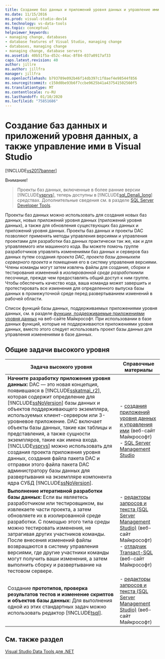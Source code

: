 ```yaml
---
title: Создание баз данных и приложений уровня данных и управление ими
ms.date: 11/15/2016
ms.prod: visual-studio-dev14
ms.technology: vs-data-tools
ms.topic: conceptual
helpviewer_keywords:
- managing change, databases
- database features of Visual Studio, managing change
- databases, managing change
- managing change, database servers
ms.assetid: 40b51f5a-d52c-44ac-8f84-037a0917af33
caps.latest.revision: 40
author: jillre
ms.author: jillfra
manager: jillfra
ms.openlocfilehash: b793789e092b46f14db397c1f8aef4e98544f856
ms.sourcegitcommit: c150d0be93b6f7ccbe9625b41a437541502560f5
ms.translationtype: MT
ms.contentlocale: ru-RU
ms.lasthandoff: 01/10/2020
ms.locfileid: "75851686"
---
```

# <a name="creating-and-managing-databases-and-data-tier-applications-in-visual-studio"></a>Создание баз данных и приложений уровня данных, а также управление ими в Visual Studio
[!INCLUDE[vs2017banner](../includes/vs2017banner.md)]

Внимание!
> Проекты баз данных, включенные в более ранние версии [!INCLUDE[vsprvs](../includes/vsprvs-md.md)], теперь доступны в [!INCLUDE[sql_Denali_long](../includes/sql-denali-long-md.md)] средствах. Дополнительные сведения см. в разделе [SQL Server Developer Tools](https://msdn.microsoft.com/library/hh272686(VS.103).aspx).

 Проекты баз данных можно использовать для создания новых баз данных, новых приложений уровня данных (приложений уровня данных), а также для обновления существующих баз данных и приложений уровня данных. Проекты баз данных и проекты DAC позволяют применять методы управления версиями и управления проектами для разработки баз данных практически так же, как и для управляемого или машинного кода. Вы можете помочь группе разработчиков управлять изменениями баз данных и серверов баз данных путем создания *проекта DAC*, *проекта базы данных*или *серверного проекта* и помещения его в систему управления версиями. Члены команды могут затем извлечь файлы для создания, сборки и тестирования изменений в *изолированной среде разработки*или песочнице, прежде чем предоставлять общий доступ к ним группе. Чтобы обеспечить качество кода, ваша команда может завершить и протестировать все изменения для определенного выпуска базы данных в промежуточной среде перед развертыванием изменений в рабочей области.

 Список функций базы данных, поддерживаемых приложениями уровня данных, см. в разделе [функции, поддерживаемые приложениями уровня данных](https://msdn.microsoft.com/library/ee362013(VS.100).aspx) на веб-сайте Майкрософт. При использовании в базе данных функций, которые не поддерживаются приложениями уровня данных, вместо этого следует использовать проект базы данных для управления изменениями в базе данных.

## <a name="common-high-level-tasks"></a>Общие задачи высокого уровня

|Задача высокого уровня|Справочные материалы|
|----------------------|------------------------|
|**Начните разработку приложения уровня данных:** DAC — это новая концепция, появившаяся в [!INCLUDE[sskatmai_r2](../includes/sskatmai-r2-md.md)], которая содержит определение для [!INCLUDE[ssNoVersion](../includes/ssnoversion-md.md)] базы данных и объектов поддерживающего экземпляра, используемых клиент-сервером или 3-уровневое приложение. DAC включает объекты базы данных, такие как таблицы и представления, а также сущности экземпляров, такие как имена входа. [!INCLUDE[vsprvs](../includes/vsprvs-md.md)] можно использовать для создания проекта приложения уровня данных, создания файла пакета DAC и отправки этого файла пакета DAC администратору базы данных для развертывания на экземпляре компонента ядра СУБД [!INCLUDE[ssNoVersion](../includes/ssnoversion-md.md)].|-   [создания приложений уровня данных и управления ими](https://msdn.microsoft.com/library/ee361996(VS.100).aspx) (веб-сайт Майкрософт)<br />-   [SQL Server Management Studio](https://msdn.microsoft.com/library/hh213248(SQL.110).aspx)|
|**Выполнение итеративной разработки базы данных:** Если вы являетесь разработчиком или тестировщиком, вы извлекаете части проекта, а затем обновляете их в изолированной среде разработки. С помощью этого типа среды можно тестировать изменения, не затрагивая других участников команды. После внесения изменений файлы возвращаются в систему управления версиями, где другие участники команды могут получить ваши изменения, а затем выполнить сборку и развертывание на тестовом сервере.|-   [редакторы запросов и текста (SQL Server Management Studio)](https://msdn.microsoft.com/library/ms173477(SQL.110).aspx) (веб-сайт Майкрософт)<br />-   [отладчик Transact-SQL](https://msdn.microsoft.com/library/cc645997(SQL.110).aspx) (веб-сайт Майкрософт)|
|Создание **прототипов, проверка результатов тестов и изменение скриптов и объектов базы данных:** Для выполнения одной из этих стандартных задач можно использовать редактор [!INCLUDE[tsql](../includes/tsql-md.md)].|-   [редакторы запросов и текста (SQL Server Management Studio)](https://msdn.microsoft.com/library/ms173477(SQL.110).aspx) (веб-сайт Майкрософт)|

## <a name="see-also"></a>См. также раздел
 [Visual Studio Data Tools для .NET](../data-tools/visual-studio-data-tools-for-dotnet.md)

